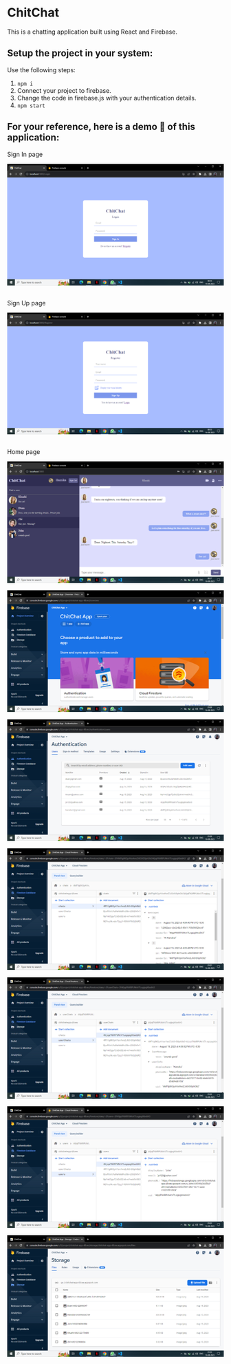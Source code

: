# ChitChat

This is a chatting application built using React and Firebase.

## Setup the project in your system:

Use the following steps:

1. `npm i`
2. Connect your project to firebase.
3. Change the code in firebase.js with your authentication details.
4. `npm start`

## For your reference, here is a demo 📸 of this application:


Sign In page

![](image-2.png)
##

Sign Up page

![](image-1.png)
##
Home page

![](image-3.png)

![Firebase Project](image.png)

![Registered Users](image-4.png)

![Collection of chat messages](image-5.png)

![Collection of particular user's chat](image-6.png)

![Collection of registered users](image-7.png)

![Cloud storage for media files](image-8.png)